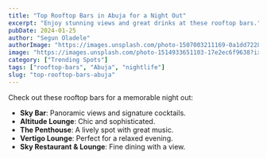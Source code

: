 ```yaml
---
title: "Top Rooftop Bars in Abuja for a Night Out"
excerpt: "Enjoy stunning views and great drinks at these rooftop bars."
pubDate: 2024-01-25
author: "Segun Oladele"
authorImage: "https://images.unsplash.com/photo-1507003211169-0a1dd7228f2d?ixlib=rb-1.2.1&auto=format&fit=crop&w=500&q=60"
image: "https://images.unsplash.com/photo-1514933651103-17e2ec6f9638?ixlib=rb-1.2.1&auto=format&fit=crop&w=500&q=60"
category: ["Trending Spots"]
tags: ["rooftop-bars", "Abuja", "nightlife"]
slug: "top-rooftop-bars-abuja"
---
```


Check out these rooftop bars for a memorable night out:

- **Sky Bar**: Panoramic views and signature cocktails.
- **Altitude Lounge**: Chic and sophisticated.
- **The Penthouse**: A lively spot with great music.
- **Vertigo Lounge**: Perfect for a relaxed evening.
- **Sky Restaurant & Lounge**: Fine dining with a view.
